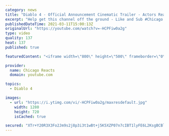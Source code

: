```yaml
---
category: news
title: "Diablo 4 - Official Announcement Cinematic Trailer - Actors React"
excerpt: "Help get this channel off the ground - Like and Sub #Chicago #Blind #React."
publishedDateTime: 2021-03-11T15:00:13Z
originalUrl: "https://youtube.com/watch?v=-HCPFiw0a2g"
type: video
quality: 137
heat: 137
published: true

featuredContent: "<iframe width=\"800\" height=\"500\" frameborder=\"0\" src=\"https://www.youtube.com/embed/-HCPFiw0a2g\" allow=\"accelerometer; autoplay; encrypted-media; gyroscope; picture-in-picture\" allowfullscreen></iframe>"

provider:
  name: Chicago Reacts
  domain: youtube.com

topics:
  - Diablo 4

images:
  - url: "https://i.ytimg.com/vi/-HCPFiw0a2g/maxresdefault.jpg"
    width: 1280
    height: 720
    isCached: true

secured: "XTr+Y20R3X3Fo2Jm9s2j8p3i3t1wBt+j5K5XZP07n7cIBT1lyFE6L2KsgBCBlUzBOQVaJ3ZRsrs0DmIdnuHcxAF9FFFk38mlcViqdOtCCJY7dbFbA/3DpH01vOU+EjUj5S6pUqDSHhCEoNUzAt642vlnLLvW8UxgKkhCtpB2H+9PTrHZEpkS5czl2Np3nJ4KUfUlQS+MUjfb0etouCvU3dx4gcF8LSsf8MpmxCIqvxsn5K7+BbUDiDzAJOMhoEAtKnNOtsFQa6ZDuR+ObFlDaSmtJGZQm1p5CUfqiYM89Ulu7m2dD7gCLbnl6Pb8XCqpxjerQNpJ4Yv8Vcv3ILFyM4G+Y0lx+F0RraCTR0Hgof1YvhA64jcIJ10KTnDOncLHliU4DJON9dYqUX3iC0OxbGCsTAqXzEL7iGYkYbnQZIwWFvfDAk/NBoGkDmuBQBKg;nRAlQtFKPoF6gnyV+rdsHQ=="
---
```


